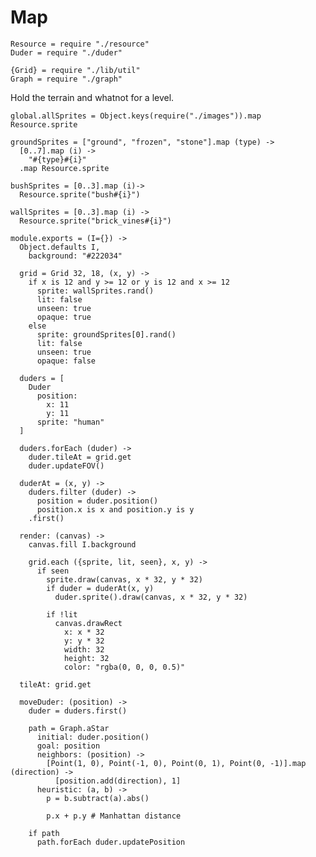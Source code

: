 Map
===
    Resource = require "./resource"
    Duder = require "./duder"

    {Grid} = require "./lib/util"
    Graph = require "./graph"

Hold the terrain and whatnot for a level.

    global.allSprites = Object.keys(require("./images")).map Resource.sprite

    groundSprites = ["ground", "frozen", "stone"].map (type) ->
      [0..7].map (i) ->
        "#{type}#{i}"
      .map Resource.sprite

    bushSprites = [0..3].map (i)->
      Resource.sprite("bush#{i}")

    wallSprites = [0..3].map (i) ->
      Resource.sprite("brick_vines#{i}")

    module.exports = (I={}) ->
      Object.defaults I,
        background: "#222034"

      grid = Grid 32, 18, (x, y) ->
        if x is 12 and y >= 12 or y is 12 and x >= 12
          sprite: wallSprites.rand()
          lit: false
          unseen: true
          opaque: true
        else
          sprite: groundSprites[0].rand()
          lit: false
          unseen: true
          opaque: false

      duders = [
        Duder
          position:
            x: 11
            y: 11
          sprite: "human"
      ]

      duders.forEach (duder) ->
        duder.tileAt = grid.get
        duder.updateFOV()

      duderAt = (x, y) ->
        duders.filter (duder) ->
          position = duder.position()
          position.x is x and position.y is y
        .first()

      render: (canvas) ->
        canvas.fill I.background

        grid.each ({sprite, lit, seen}, x, y) ->
          if seen
            sprite.draw(canvas, x * 32, y * 32)
            if duder = duderAt(x, y)
              duder.sprite().draw(canvas, x * 32, y * 32)

            if !lit
              canvas.drawRect
                x: x * 32
                y: y * 32
                width: 32
                height: 32
                color: "rgba(0, 0, 0, 0.5)"

      tileAt: grid.get

      moveDuder: (position) ->
        duder = duders.first()

        path = Graph.aStar
          initial: duder.position()
          goal: position
          neighbors: (position) ->
            [Point(1, 0), Point(-1, 0), Point(0, 1), Point(0, -1)].map (direction) ->
              [position.add(direction), 1]
          heuristic: (a, b) ->
            p = b.subtract(a).abs()

            p.x + p.y # Manhattan distance

        if path
          path.forEach duder.updatePosition
